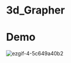 # 3d_Grapher

# Demo
![ezgif-4-5c649a40b2](https://user-images.githubusercontent.com/49791407/163464394-74da6720-e499-43f1-99f2-75a7672f57f0.gif)

